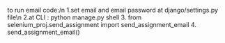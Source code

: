 to run email code:/n
1.set email and email password at django/settings.py file\n
2.at CLI : python manage.py shell
3. from selenium_proj.send_assignment import send_assignment_email
4. send_assignment_email()
